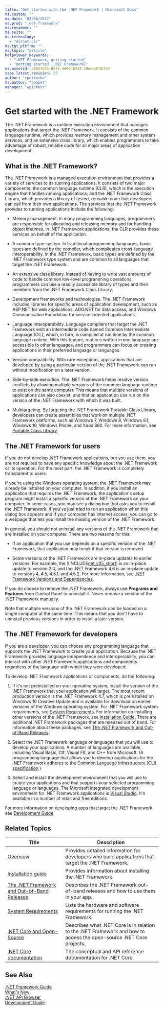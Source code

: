 ```yaml
---
title: "Get started with the .NET Framework | Microsoft Docs"
ms.custom: ""
ms.date: "03/30/2017"
ms.prod: ".net-framework"
ms.reviewer: ""
ms.suite: ""
ms.technology: 
  - "dotnet-clr"
ms.tgt_pltfrm: ""
ms.topic: "article"
helpviewer_keywords: 
  - ".NET Framework, getting started"
  - "getting started [.NET Framework]"
ms.assetid: c693fd34-88fe-4d90-b332-19eeadf3b7e7
caps.latest.revision: 35
author: "rpetrusha"
ms.author: "ronpet"
manager: "wpickett"
---
```

# Get started with the .NET Framework
The .NET Framework is a runtime execution environment that manages applications that target the .NET Framework. It consists of the common language runtime, which provides memory management and other system services, and an extensive class library, which enables programmers to take advantage of robust, reliable code for all major areas of application development.

<a name="Introducing"></a> 
## What is the .NET Framework?
 The .NET Framework is a managed execution environment that provides a variety of services to its running applications. It consists of two major components: the common language runtime (CLR), which is the execution engine that handles running applications; and the .NET Framework Class Library, which provides a library of tested, reusable code that developers can call from their own applications. The services that the .NET Framework provides to running applications include the following:

- Memory management. In many programming languages, programmers are responsible for allocating and releasing memory and for handling object lifetimes. In .NET Framework applications, the CLR provides these services on behalf of the application.

- A common type system. In traditional programming languages, basic types are defined by the compiler, which complicates cross-language interoperability. In the .NET Framework, basic types are defined by the .NET Framework type system and are common to all languages that target the .NET Framework.

- An extensive class library. Instead of having to write vast amounts of code to handle common low-level programming operations, programmers can use a readily accessible library of types and their members from the .NET Framework Class Library.

- Development frameworks and technologies. The .NET Framework includes libraries for specific areas of application development, such as ASP.NET for web applications, ADO.NET for data access, and Windows Communication Foundation for service-oriented applications.

- Language interoperability. Language compilers that target the .NET Framework emit an intermediate code named Common Intermediate Language (CIL), which, in turn, is compiled at run time by the common language runtime. With this feature, routines written in one language are accessible to other languages, and programmers can focus on creating applications in their preferred language or languages.

- Version compatibility. With rare exceptions, applications that are developed by using a particular version of the .NET Framework can run without modification on a later version.

- Side-by-side execution. The .NET Framework helps resolve version conflicts by allowing multiple versions of the common language runtime to exist on the same computer. This means that multiple versions of applications can also coexist, and that an application can run on the version of the .NET Framework with which it was built.

- Multitargeting. By targeting the .NET Framework Portable Class Library, developers can create assemblies that work on multiple .NET Framework platforms, such as Windows 7, Windows 8, Windows 8.1, Windows 10, Windows Phone, and Xbox 360. For more information, see [Portable Class Library](../../../docs/standard/cross-platform/cross-platform-development-with-the-portable-class-library.md).

<a name="ForUsers"></a> 
## The .NET Framework for users
 If you do not develop .NET Framework applications, but you use them, you are not required to have any specific knowledge about the .NET Framework or its operation. For the most part, the .NET Framework is completely transparent to users.

 If you're using the Windows operating system, the .NET Framework may already be installed on your computer. In addition, if you install an application that requires the .NET Framework, the application's setup program might install a specific version of the .NET Framework on your computer. In some cases, you may see a dialog box that asks you to install the .NET Framework. If you've just tried to run an application when this dialog box appears and if your computer has Internet access, you can go to a webpage that lets you install the missing version of the .NET Framework.

 In general, you should not uninstall any versions of the .NET Framework that are installed on your computer. There are two reasons for this:

- If an application that you use depends on a specific version of the .NET Framework, that application may break if that version is removed.

- Some versions of the .NET Framework are in-place updates to earlier versions. For example, the [!INCLUDE[net_v35_short](../../../includes/net-v35-short-md.md)] is an in-place update to version 2.0, and the .NET Framework 4.6 is an in-place update to versions 4, 4.5, 4.5.1, and 4.5.2. For more information, see [.NET Framework Versions and Dependencies](../../../docs/framework/migration-guide/versions-and-dependencies.md).

 If you do choose to remove the .NET Framework, always use **Programs and Features** from Control Panel to uninstall it. Never remove a version of the .NET Framework manually.

 Note that multiple versions of the .NET Framework can be loaded on a single computer at the same time. This means that you don't have to uninstall previous versions in order to install a later version.

<a name="ForDevelopers"></a> 
## The .NET Framework for developers
 If you are a developer, you can choose any programming language that supports the .NET Framework to create your application. Because the .NET Framework provides language independence and interoperability, you can interact with other .NET Framework applications and components regardless of the language with which they were developed.

 To develop .NET Framework applications or components, do the following:

1. If it's not preinstalled on your operating system, install the version of the .NET Framework that your application will target. The most recent production version is the .NET Framework 4.7, which is preinstalled on Windows 10 Creative Update and is available for download on earlier versions of the Windows operating system. For .NET Framework system requirements, see [System Requirements](../../../docs/framework/get-started/system-requirements.md). For information on installing other versions of the .NET Framework, see [Installation Guide](../../../docs/framework/install/guide-for-developers.md). There are additional .NET Framework packages that are released out of band. For information about these packages, see [The .NET Framework and Out-of-Band Releases](../../../docs/framework/get-started/the-net-framework-and-out-of-band-releases.md).

2. Select the .NET Framework language or languages that you will use to develop your applications. A number of languages are available, including Visual Basic, C#, Visual F#, and C++ from Microsoft. (A programming language that allows you to develop applications for the .NET Framework adheres to the [Common Language Infrastructure (CLI) specification](http://go.microsoft.com/fwlink/?LinkId=199862).)

3. Select and install the development environment that you will use to create your applications and that supports your selected programming language or languages. The Microsoft integrated development environment for .NET Framework applications is [Visual Studio](http://go.microsoft.com/fwlink/?LinkId=325532). It's available in a number of retail and free editions.

 For more information on developing apps that target the .NET Framework, see [Development Guide](../../../docs/framework/development-guide.md).

## Related Topics

|Title|Description|
|-----------|-----------------|
|[Overview](../../../docs/framework/get-started/overview.md)|Provides detailed information for developers who build applications that target the .NET Framework.|
|[Installation guide](../../../docs/framework/install/index.md)|Provides information about installing the .NET Framework.|  
|[The .NET Framework and Out-of-Band Releases](../../../docs/framework/get-started/the-net-framework-and-out-of-band-releases.md)|Describes the .NET Framework out-of-band releases and how to use them in your app.|
|[System Requirements](../../../docs/framework/get-started/system-requirements.md)|Lists the hardware and software requirements for running the .NET Framework.|
|[.NET Core and Open-Source](../../../docs/framework/get-started/net-core-and-open-source.md)|Describes what .NET Core is in relation to the .NET Framework and how to access the open-source .NET Core projects.|
|[.NET Core documentation](/dotnet/)|The conceptual and API reference documentation for .NET Core.|

## See Also
 [.NET Framework Guide](../../../docs/framework/index.md)   
 [What's New](../../../docs/framework/whats-new/index.md)   
 [.NET API Browser](/dotnet/api/)   
 [Development Guide](../../../docs/framework/development-guide.md)